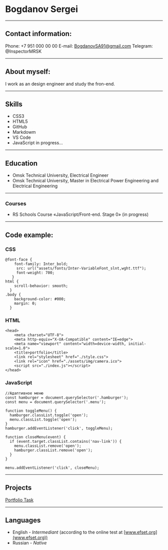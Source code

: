 # Bogdanov Sergei

***

## Contact information:
Phone: +7 951 000 00 00
E-mail: BogdanovSA91@gmail.com
Telegram: @InspectorMRSK

***
## About myself:
I work as an design engineer and study the fron-end.

***

## Skills
+ CSS3
+ HTML5
+ GitHub
+ Markdowm
+ VS Code
+ JavaScript in progress...

***
## Education  
+ Omsk Technical University, Electrical Engineer  
+ Omsk Technical University, Master in Electrical Power Engineering and Electrical Engineering

***
### Courses
+ RS Schools Course «JavaScript/Front-end. Stage 0» (in progress)  

***
## Code example: 
### CSS
```
@font-face {
    font-family: Inter_bold;
     src: url("assets/fonts/Inter-VariableFont_slnt,wght.ttf");
     font-weight: 700;
   }
html {
    scroll-behavior: smooth; 
  }
.body {
    background-color: #000;
    margin: 0;
  }
```
### HTML
```
<head>
    <meta charset="UTF-8">
    <meta http-equiv="X-UA-Compatible" content="IE=edge">
    <meta name="viewport" content="width=device-width, initial-scale=1.0">
    <title>portfolio</title>
    <link rel="stylesheet" href="./style.css">
    <link rel="icon" href="./assets/img/camera.ico">
    <script src="./index.js"></script>
</head>
```
### JavaScript
```
//Адаптивное меню
const hamburger = document.querySelector('.hamburger');
const menu = document.querySelector('.menu');

function toggleMenu() {
  hamburger.classList.toggle('open');
  menu.classList.toggle('open');
}
hamburger.addEventListener('click', toggleMenu);

function closeMenu(event) {
  if (event.target.classList.contains('nav-link')) {
    menu.classList.remove('open');
    hamburger.classList.remove('open');
  }
}

menu.addEventListener('click', closeMenu);
```

***
## Projects  
[Portfolio Task](https://rolling-scopes-school.github.io/inspector91-JSFEPRESCHOOL/portfolio/)

***
## Languages  
+ English - *Intermediant* (according to the online test at [www.efset.org](www.efset.org))
+ Russian - *Native*

